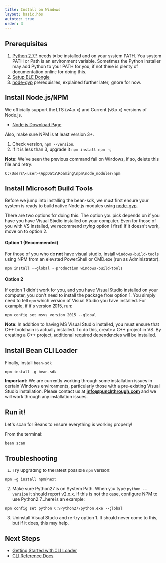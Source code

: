 ```yaml
---
title: Install on Windows
layout: basic.hbs
autotoc: true
order: 3
---
```



## Prerequisites

1. [Python 2.7.*](https://www.python.org/downloads/) needs to be installed and on your system PATH. You system PATH or Path is an environment variable. Sometimes the Python installer may add Python to your PATH for you, if not there is plenty of documentation online for doing this.
2. [Setup BLE Dongle](../ble-dongle-setup/)
3. [node-gyp](https://github.com/nodejs/node-gyp#installation) prerequisites, explained further later, ignore for now.

## Install Node.js/NPM

We officially support the LTS (v4.x.x) and Current (v6.x.x) versions of Node.js.

* [Node.js Download Page](https://nodejs.org/en/download/)

Also, make sure NPM is at least version 3+.

1. Check version, `npm --version`.
2. If it is less than 3, upgrade it `npm install npm -g`

**Note:** We've seen the previous command fail on Windows, if so, delete this file and retry:		

```		
C:\Users\<user>\AppData\Roaming\npm\node_modules\npm		
```

## Install Microsoft Build Tools

Before we jump into installing the bean-sdk, we must first ensure your system is ready to build native Node.js modules using [node-gyp](https://github.com/nodejs/node-gyp#installation).

There are two options for doing this. The option you pick depends on if you have you have Visual Studio installed on your computer. Even for those of you with VS installed, we recommend *trying* option 1 first! If it doesn't work, move on to option 2.

#### Option 1 (Recommended)

For those of you who do **not** have visual studio, install `windows-build-tools` using NPM from an elevated PowerShell or CMD.exe (run as Administrator).

```
npm install --global --production windows-build-tools
```

#### Option 2

If option 1 didn't work for you, and you have Visual Studio installed on your computer, you don't need to install the package from option 1. You simply need to tell `npm` which version of Visual Studio you have installed. For example, if it's version 2015, run:

```
npm config set msvs_version 2015 --global
```
**Note**: In addition to having MS Visual Studio installed, you must ensure that C++ toolchain is actually installed. To do this, create a C++ project in VS. By creating a C++ project, additional required dependencies will be installed.

## Install Bean CLI Loader

Finally, install `bean-sdk`

```
npm install -g bean-sdk
```

**Important:** We are currently working through some installation issues in certain Windows environments, particularly those with a pre-existing Visual Studio installation. Please contact us at **info@punchthrough.com** and we will work through any installation issues.

## Run it!

Let's scan for Beans to ensure everything is working properly!

From the terminal:

```
bean scan
```

## Troubleshooting

1. Try upgrading to the latest possible `npm` version:

  ```
  npm -g install npm@next
  ```
2. Make sure Python27 is on System Path. When you type `python --version` it should report v2.x.x. If this is not the case, configure NPM to use Python2.7...here is an example:

  ```
  npm config set python C:\Python27\python.exe --global
  ```

3. Uninstall Visual Studio and re-try option 1. It should never come to this, but if it does, this may help.


## Next Steps

* [Getting Started with CLI Loader](../../getting-started/cli-loader/)
* [CLI Reference Docs](../cli-reference)
